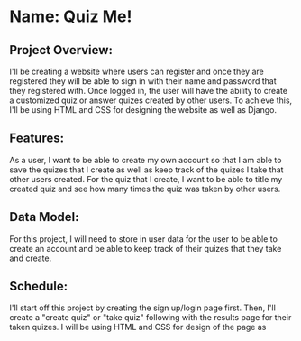 # Name: Quiz Me!

## Project Overview:
I'll be creating a website where users can register and once they are registered they will be able to sign in with their name and password that they registered with. Once logged in, the user will have the ability to create a customized quiz or answer quizes created by other users. To achieve this, I'll be using HTML and CSS for designing the website as well as Django.

## Features:
As a user, I want to be able to create my own account so that I am able to save the quizes that I create as well as keep track of the quizes I take that other users created. For the quiz that I create, I want to be able to title my created quiz and see how many times the quiz was taken by other users.

## Data Model:
For this project, I will need to store in user data for the user to be able to create an account and be able to keep track of their quizes that they take and create.



## Schedule:
I'll start off this project by creating the sign up/login page first. Then, I'll create a "create quiz" or "take quiz" following with the results page for their taken quizes. I will be using HTML and CSS for design of the page as

